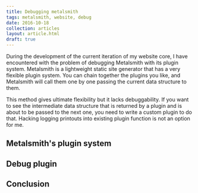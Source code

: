 ```yaml
---
title: Debugging metalsmith
tags: metalsmith, website, debug
date: 2016-10-18
collection: articles
layout: article.html
draft: true
---
```


During the development of the current iteration of my website core, I have
encountered with the problem of debugging Metalsmith with its plugin system.
Metalsmith is a lightweight static site generator that has a very flexible
plugin system. You can chain together the plugins you like, and Metalsmith
will call them one by one passing the current data structure to them.

This method gives ultimate flexibility but it lacks debuggability. If you
want to see the intermediate data structure that is returned by a plugin
and is about to be passed to the next one, you need to write a custom plugin
to do that. Hacking logging printouts into existing plugin function is not an
option for me.

## Metalsmith's plugin system

## Debug plugin

## Conclusion

